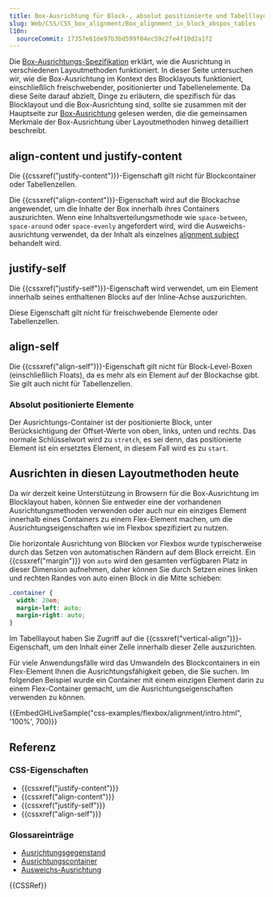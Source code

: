 ```yaml
---
title: Box-Ausrichtung für Block-, absolut positionierte und Tabelllayouts
slug: Web/CSS/CSS_box_alignment/Box_alignment_in_block_abspos_tables
l10n:
  sourceCommit: 17357e61de97b3bd599f04ec59c2fe4f10d2a1f2
---
```


Die [Box-Ausrichtungs-Spezifikation](/de/docs/Web/CSS/CSS_box_alignment) erklärt, wie die Ausrichtung in verschiedenen Layoutmethoden funktioniert. In dieser Seite untersuchen wir, wie die Box-Ausrichtung im Kontext des Blocklayouts funktioniert, einschließlich freischwebender, positionierter und Tabellenelemente. Da diese Seite darauf abzielt, Dinge zu erläutern, die spezifisch für das Blocklayout und die Box-Ausrichtung sind, sollte sie zusammen mit der Hauptseite zur [Box-Ausrichtung](/de/docs/Web/CSS/CSS_box_alignment) gelesen werden, die die gemeinsamen Merkmale der Box-Ausrichtung über Layoutmethoden hinweg detailliert beschreibt.

## align-content und justify-content

Die {{cssxref("justify-content")}}-Eigenschaft gilt nicht für Blockcontainer oder Tabellenzellen.

Die {{cssxref("align-content")}}-Eigenschaft wird auf die Blockachse angewendet, um die Inhalte der Box innerhalb ihres Containers auszurichten. Wenn eine Inhaltsverteilungsmethode wie `space-between`, `space-around` oder `space-evenly` angefordert wird, wird die Ausweichs-ausrichtung verwendet, da der Inhalt als einzelnes [alignment subject](/de/docs/Glossary/Alignment_Subject) behandelt wird.

## justify-self

Die {{cssxref("justify-self")}}-Eigenschaft wird verwendet, um ein Element innerhalb seines enthaltenen Blocks auf der Inline-Achse auszurichten.

Diese Eigenschaft gilt nicht für freischwebende Elemente oder Tabellenzellen.

## align-self

Die {{cssxref("align-self")}}-Eigenschaft gilt nicht für Block-Level-Boxen (einschließlich Floats), da es mehr als ein Element auf der Blockachse gibt. Sie gilt auch nicht für Tabellenzellen.

### Absolut positionierte Elemente

Der Ausrichtungs-Container ist der positionierte Block, unter Berücksichtigung der Offset-Werte von oben, links, unten und rechts. Das normale Schlüsselwort wird zu `stretch`, es sei denn, das positionierte Element ist ein ersetztes Element, in diesem Fall wird es zu `start`.

## Ausrichten in diesen Layoutmethoden heute

Da wir derzeit keine Unterstützung in Browsern für die Box-Ausrichtung im Blocklayout haben, können Sie entweder eine der vorhandenen Ausrichtungsmethoden verwenden oder auch nur ein einziges Element innerhalb eines Containers zu einem Flex-Element machen, um die Ausrichtungseigenschaften wie im Flexbox spezifiziert zu nutzen.

Die horizontale Ausrichtung von Blöcken vor Flexbox wurde typischerweise durch das Setzen von automatischen Rändern auf dem Block erreicht. Ein {{cssxref("margin")}} von `auto` wird den gesamten verfügbaren Platz in dieser Dimension aufnehmen, daher können Sie durch Setzen eines linken und rechten Randes von auto einen Block in die Mitte schieben:

```css
.container {
  width: 20em;
  margin-left: auto;
  margin-right: auto;
}
```

Im Tabelllayout haben Sie Zugriff auf die {{cssxref("vertical-align")}}-Eigenschaft, um den Inhalt einer Zelle innerhalb dieser Zelle auszurichten.

Für viele Anwendungsfälle wird das Umwandeln des Blockcontainers in ein Flex-Element Ihnen die Ausrichtungsfähigkeit geben, die Sie suchen. Im folgenden Beispiel wurde ein Container mit einem einzigen Element darin zu einem Flex-Container gemacht, um die Ausrichtungseigenschaften verwenden zu können.

{{EmbedGHLiveSample("css-examples/flexbox/alignment/intro.html", '100%', 700)}}

## Referenz

### CSS-Eigenschaften

- {{cssxref("justify-content")}}
- {{cssxref("align-content")}}
- {{cssxref("justify-self")}}
- {{cssxref("align-self")}}

### Glossareinträge

- [Ausrichtungsgegenstand](/de/docs/Glossary/Alignment_Subject)
- [Ausrichtungscontainer](/de/docs/Glossary/Alignment_Container)
- [Ausweichs-Ausrichtung](/de/docs/Glossary/Fallback_Alignment)

{{CSSRef}}
